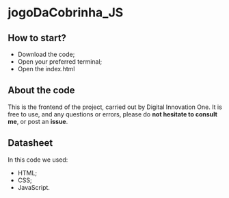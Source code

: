 # jogoDaCobrinha_JS

## How to start?

- Download the code;
- Open your preferred terminal;
- Open the index.html

## About the code

This is the frontend of the project, carried out by Digital Innovation One. It is free to use, and any questions or errors, please do **not hesitate to consult me**, or post an **issue**.

## Datasheet

In this code we used: 
- HTML;
- CSS;
- JavaScript.
